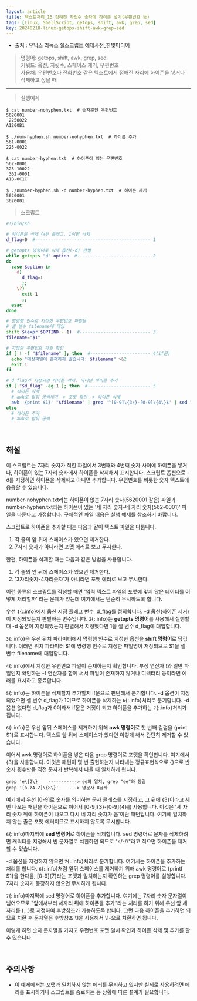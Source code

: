 ```yaml
---
layout: article
title: 텍스트처리_15 정해진 자릿수 숫자에 하이픈 넣기(우편번호 등)
tags: [Linux, ShellScript, getops, shift, awk, grep, sed]
key: 20240218-linux-getops-shift-awk-grep-sed
---
```


- 출처 : 유닉스 리눅스 쉘스크립트 예제사전_한빛미디어

> 명령어: getops, shift, awk, grep, sed  
> 키워드: 옵션, 자릿수, 스페이스 제거, 우편번호  
> 사용처: 우편번호나 전화번호 같은 텍스트에서 정해진 자리에 하이픈을 넣거나 삭제하고 싶을 때

--- 

> 실행예제

```
$ cat number-nohyphen.txt  # 숫자뿐인 우편번호
5620001
 2250022
A1200B1

$ ./num-hyphen.sh number-nohyphen.txt  # 하이픈 추가
561-0001
225-0022

$ cat number-hyphen.txt  # 하이픈이 있는 우편번호
562-0001
325-10022
 362-0001
A1B-0C1C

$ ./number-hyphen.sh -d number-hyphen.txt  # 하이픈 제거
5620001
3620001
```

> 스크립트

```bash
#!/bin/sh

# 하이픈을 삭제 여부 플래그. 1이면 삭제
d_flag=0  #-------------------------------------------- 1

# getopts 명령어로 삭제 옵션(-d) 판별
while getopts "d" option  #---------------------------- 2
do
  case $option in
    d)
      d_flag=1
      ;;
    \?)
      exit 1
      ;;
  esac
done

# 명령행 인수로 지정한 우편번호 파일을
# 셸 변수 filename에 대입
shift $(expr $OPTIND - 1)  #--------------------------- 3
filename="$1"

# 지정한 우편번호 파일 확인
if [ ! -f "$filename" ]; then  #----------------------- 4(if문)
  echo "대상파일이 존재하지 않습니다: $filename" >&2
  exit 1
fi

# d_flag가 지정되면 하이픈 삭제. 아니면 하이픈 추가
if [ "$d_flag" -eq 1 ]; then  #------------------------ 5
  # 하이픈 삭제
  # awk로 앞뒤 공백제거 -> 포맷 확인 -> 하이픈 삭제
  awk '{print $1}' "$filename" | grep '^[0-9]\{3\}-[0-9]\{4\}$' | sed "s/-//"
else
  # 하이픈 추가
  # awk로 앞뒤 공백

```

&nbsp;
&nbsp;
                                                
## **해설**

이 스크립트는 7자리 숫자가 적힌 파일에서 3번째와 4번째 숫자 사이에 하이픈을 넣거나, 하이픈이 있는 7자리 숫자에서 하이픈을 삭제해서 표시합니다. 스크립트 옵션으로 -d를 지정하면 하이픈을 삭제하고 아니면 추가합니다. 우편번호를 비롯한 숫자 텍스트에 응용할 수 있습니다.

number-nohyphen.txt라는 하이픈이 없는 7자리 숫자(5620001 같은) 파일과 number-hyphen.txt라는 하이픈이 있는 '세 자리 숫자-네 자리 숫자(562-0001)' 파일을 다룬다고 가정합니다. 구체적인 파일 내용은 실행 예제를 참조하기 바랍니다.

스크립트로 하이픈을 추가할 때는 다음과 같이 텍스트 파일을 다룹니다.

  1. 각 줄의 앞 뒤에 스페이스가 있으면 제거한다.
  2. 7자리 숫자가 아니라면 포맷 에러로 보고 무시한다.

한편, 하이픈을 삭제할 때는 다음과 같은 방법을 사용합니다.

  1. 각 줄의 앞 뒤에 스페이스가 있으면 제거한다.
  2. '3자리숫자-4자리숫자'가 아니라면 포맷 에러로 보고 무시한다.

이런 종류의 스크립트를 작성할 때면 '입력 텍스트 파일의 포맷에 맞지 않은 데이터를 어떻게 처리할까' 라는 문제가 있는데 여기에서는 단순히 무시하도록 합니다.

우선 `1`{:.info}에서 옵션 지정 플래그 변수  d_flag를 정의합니다. -d 옵션(하이픈 제거)이 지정되었는지 판별하는 변수입니다. `2`{:.info}는 **getopts 명령어**를 사용해서 실행할 때 -d 옵션이 지정되었는지 판별해서 지정했다면 1을 셸 변수 d_flag에 대입합니다.

`3`{:.info}은 우선 위치 파라미터에서 명령행 인수로 지정한 옵션을 **shift 명령어**로 당깁니다. 이러면 위치 파라미터 $1에 명령행 인수로 지정한 파일명이 저장되므로 $1을 셸 변수 filename에 대입합니다.

`4`{:.info}에서 지정한 우편번호 파일이 존재하는지 확인합니다. 부정 연산자 !와 일반 파일인지 확인하는 -f 연산자를 함께 써서 파일이 존재하지 않거나 디렉터리 등이라면 에러를 표시하고 종료합니다.

`5`{:.info}는 하이픈을 삭제할지 추가할지 if문으로 판단해서 분기합니다. -d 옵션이 지정되었으면 셸 변수 d_flag가 1이므로 하이픈을 삭제하는 `6`{:.info}처리로 분기합니다. -d 옵션 없다면 d_flag가 0이라서 if문은 거짓이 되고 하이픈을 추가하는 `7`{:.info}처리가 됩니다.

`6`{:.info}은 우선 앞뒤 스페이스를 제거하기 위해 **awk 명령어**로 첫 번째 컬럼을 {print $1}로 표시합니다. 텍스트 앞 뒤에 스페이스가 있다면 이렇게 해서 간단히 제거할 수 있습니다.

이어서 awk 명령어로 하이픈을 넣은 다음 grep 명령어로 포맷을 확인합니다. 여기에서 \{3\}을 사용합니다. 이것은 패턴이 몇 번 출현하는지 나타내는 정규표현식으로 \{\}으로 싼 숫자 횟수만큼 직전 문자가 반복해서 나올 때 일치하게 됩니다.

```
grep 'e\{2\}'	-----------> ee와 일치, grep "ee"와 동일
grep '[a-zA-Z]\{8\}'	---> 영문자 8글자
```

여기에서 우선 [0-9]로 숫자를 의미하는 문자 클래스를 지정하고, 그 뒤에 \{3\}이라고 세번 나오는 패턴을 하이픈으로 이어서 [0-9]\{3\}-[0-9]\{4\}를 사용합니다. 이것은 '세 자리 숫자 뒤에 하이픈이 나오고 다시 네 자리 숫자가 옴'이란 패턴입니다. 여기에 일치하지 않는 줄은 포맷 에러이므로 표시하지 않도록 무시합니다.

`6`{:.info}마지막에 **sed 명령어**로 하이픈을 삭제합니다. sed 명령어로 문자를 삭제하려면 캐릭터를 지정해서 빈 문자열로 치환하면 되므로 "s/-//"라고 적으면 하이픈을 제거할 수 있습니다.

-d 옵션을 지정하지 않으면 `7`{:.info}처리로 분기합니다. 여기서는 하이픈을 추가하는 처리를 합니다. `6`{:.info}처럼 앞뒤 스페이스를 제거하기 위해 awk 명령어로 {printf $1}을 한다음, [0-9]\{7\}라는 포맷과 일치하는지 확인하는 grep 명령어를 실행합니다. 7자리 숫자가 등장하지 않으면 무시하게 됩니다.

`7`{:.info}마지막에 sed 명령어로 하이픈을 추가합니다. 여기에는 7자리 숫자 문자열이 넘어오므로 "앞에서부터 세자리 뒤에 하이픈을 추가"라는 처리를 하기 위해 우선 앞 세 자리를 \(...\)로 지정하여 후방참조가 가능하도록 합니다. 그런 다음 하이픈을 추가하면 되므로 치환 후 문자열은 후방참조 \1을 사용해서 \1-으로 치환하면 됩니다.

이렇게 하면 숫자 문자열을 가지고 우편번호 포맷 일치 확인과 하이픈 삭제 및 추가를 할 수 있습니다.

&nbsp;
&nbsp;

## **주의사항**

- 이 예제에서는 포맷과 일치하지 않는 에러를 무시하고 있지만 실제로 사용하려면 에러를 표시하거나 스크립트를 종료하는 등 상황에 따른 설계가 필요합니다.
